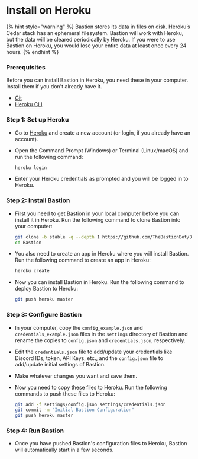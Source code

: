 # Install on Heroku

{% hint style="warning" %}
Bastion stores its data in files on disk. Heroku’s Cedar stack has an ephemeral filesystem. Bastion will work with Heroku, but the data will be cleared periodically by Heroku. If you were to use Bastion on Heroku, you would lose your entire data at least once every 24 hours.
{% endhint %}

### Prerequisites

Before you can install Bastion in Heroku, you need these in your computer. Install them if you don't already have it.

* [Git](https://git-scm.com/downloads)
* [Heroku CLI](https://devcenter.heroku.com/articles/getting-started-with-nodejs#set-up)

### Step 1: Set up Heroku

* Go to [Heroku](https://www.heroku.com/) and create a new account \(or login, if you already have an account\).
* Open the Command Prompt \(Windows\) or Terminal \(Linux/macOS\) and run the following command:

  ```bash
  heroku login
  ```

* Enter your Heroku credentials as prompted and you will be logged in to Heroku.

### Step 2: Install Bastion

* First you need to get Bastion in your local computer before you can install it in Heroku. Run the following command to clone Bastion into your computer:

  ```bash
  git clone -b stable -q --depth 1 https://github.com/TheBastionBot/Bastion.git
  cd Bastion
  ```

* You also need to create an app in Heroku where you will install Bastion. Run the following command to create an app in Heroku:

  ```bash
  heroku create
  ```

* Now you can install Bastion in Heroku. Run the following command to deploy Bastion to Heroku:

  ```bash
  git push heroku master
  ```

### Step 3: Configure Bastion

* In your computer, copy the `config_example.json` and `credentials_example.json` files in the `settings` directory of Bastion and rename the copies to `config.json` and `credentials.json`, respectively.
* Edit the `credentials.json` file to add/update your credentials like Discord IDs, token, API Keys, etc., and the `config.json` file to add/update initial settings of Bastion.
* Make whatever changes you want and save them.
* Now you need to copy these files to Heroku. Run the following commands to push these files to Heroku:

  ```bash
  git add -f settings/config.json settings/credentials.json
  git commit -m "Initial Bastion Configuration"
  git push heroku master
  ```

### Step 4: Run Bastion

* Once you have pushed Bastion's configuration files to Heroku, Bastion will automatically start in a few seconds.



